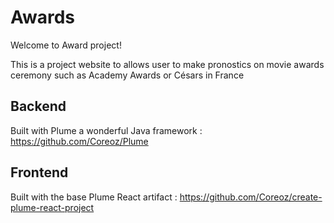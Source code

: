 Awards
=============

Welcome to Award project!

This is a project website to allows user to make pronostics on movie awards ceremony such as Academy Awards or Césars in France

Backend
------------
Built with Plume a wonderful Java framework :
https://github.com/Coreoz/Plume

Frontend
------------
Built with the base Plume React artifact :
https://github.com/Coreoz/create-plume-react-project
